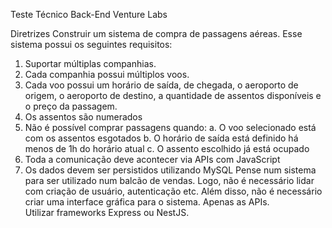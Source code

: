 Teste Técnico Back-End Venture Labs

Diretrizes
Construir um sistema de compra de passagens aéreas. Esse sistema possui os seguintes requisitos:
1. Suportar múltiplas companhias.
2. Cada companhia possui múltiplos voos.
3. Cada voo possui um horário de saída, de chegada, o aeroporto de origem, o aeroporto de
destino, a quantidade de assentos disponíveis e o preço da passagem.
4. Os assentos são numerados
5. Não é possível comprar passagens quando:
  a. O voo selecionado está com os assentos esgotados
  b. O horário de saída está definido há menos de 1h do horário atual
  c. O assento escolhido já está ocupado
6. Toda a comunicação deve acontecer via APIs com JavaScript
7. Os dados devem ser persistidos utilizando MySQL
Pense num sistema para ser utilizado num balcão de vendas. Logo, não é necessário lidar com criação de
usuário, autenticação etc. Além disso, não é necessário criar uma interface gráfica para o sistema.
Apenas as APIs. Utilizar frameworks Express ou NestJS.
